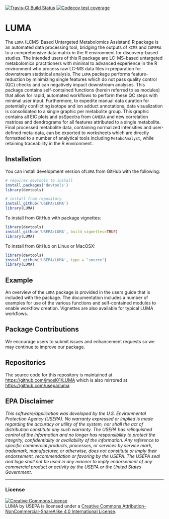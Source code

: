 <!-- badges: start -->
  [![Travis-CI Build Status](https://travis-ci.com/jmosl01/LUMA.svg?branch=master)](https://travis-ci.com/jmosl01/LUMA)
  [![Codecov test coverage](https://codecov.io/gh/jmosl01/LUMA/branch/master/graph/badge.svg)](https://codecov.io/gh/jmosl01/LUMA?branch=master)
  <!-- badges: end -->


# LUMA

  The `LUMA` (LCMS-Based Untargeted Metabolomics Assistant) R package is an automated data processing tool, bridging the outputs of `XCMS` and `CAMERA` to a comprehensive data matrix in the R environment for discovery-based studies. The intended users of this R package are LC-MS-based untargeted metabolomics practitioners with minimal to advanced experience in the R environment who process raw LC-MS data files in preparation for downstream statistical analysis. The `LUMA` package performs feature-reduction by minimizing single features which do not pass quality control (QC) checks and can negatively impact downstream analyses. This package contains self-contained functions (herein referred to as modules) that allow for rapid, automated workflows to perform these QC steps with minimal user input. Furthermore, to expedite manual data curation for potentially conflicting isotope and ion adduct annotations, data visualization is consolidated to a single graphic per metabolite group. This graphic contains all EIC plots and psSpectra from `CAMERA` and new correlation matrices and dendrograms for all features attributed to a single metabolite. Final processed metabolite data, containing normalized intensities and user-defined meta-data, can be exported to worksheets which are directly formatted to a number of analytical tools including `MetaboAnalyst`, while retaining traceability in the R environment.  


## Installation

You can install development version of`LUMA` from GitHub with the following:

```r
# requires devtools to install
install.packages('devtools')
library(devtools)

# install from repository
install_github('USEPA/LUMA')
library(LUMA)
```

To install from GitHub with package vignettes:
```r
library(devtools)
install_github('USEPA/LUMA', build_vignettes=TRUE)
library(LUMA)
```

To install from GitHub on Linux or MacOSX:
```r
library(devtools)
install_github('USEPA/LUMA', type = "source")
library(LUMA)
```


## Example
An overview of the `LUMA` package is provided in the users guide that is included with the package.  The documentation includes a number of examples for use of the various functions and self-contained modules to enable workflow creation.  Vignettes are also available for typical LUMA workflows.



## Package Contributions
We encourage users to submit issues and enhancement requests so we may
continue to improve our package.


## Repositories

The source code for this repository is maintained at https://github.com/jmosl01/LUMA which is also mirrored at https://github.com/usepa/luma


## EPA Disclaimer

*This software/application was developed by the U.S. Environmental Protection Agency (USEPA).  No warranty expressed or implied is made regarding the accuracy or utility of the system, nor shall the act of distribution constitute any such warranty.  The USEPA has relinquished control of the information and no longer has responsibility to protect the integrity, confidentiality or availability of the information.  Any reference to specific commercial products, processes, or services by service mark, trademark, manufacturer, or otherwise, does not constitute or imply their endorsement, recommendation or favoring by the USEPA.  The USEPA seal and logo shall not be used in any manner to imply endorsement of any commercial product or activity by the USEPA or the United States Government.*

____


### License

<a rel="license" href="http://creativecommons.org/licenses/by-nc-sa/4.0/"><img alt="Creative Commons License" style="border-width:0" src="https://i.creativecommons.org/l/by-nc-sa/4.0/88x31.png" /></a><br /><span xmlns:dct="http://purl.org/dc/terms/" property="dct:title">LUMA</span> by <span xmlns:cc="http://creativecommons.org/ns#" property="cc:attributionName">USEPA</span> is licensed under a <a rel="license" href="http://creativecommons.org/licenses/by-nc-sa/4.0/">Creative Commons Attribution-NonCommercial-ShareAlike 4.0 International License</a>.

